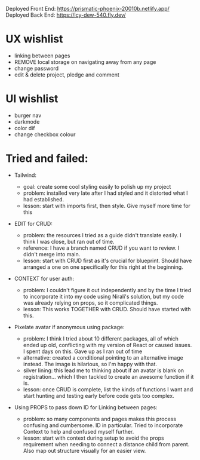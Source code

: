 Deployed Front End: https://prismatic-phoenix-20010b.netlify.app/
Deployed Back End: https://icy-dew-540.fly.dev/

# UX wishlist

- linking between pages
- REMOVE local storage on navigating away from any page
- change password
- edit & delete project, pledge and comment

# UI wishlist

- burger nav
- darkmode
- color dif
- change checkbox colour

# Tried and failed:

- Tailwind:

  - goal: create some cool styling easily to polish up my project
  - problem: installed very late after I had styled and it distorted what I had established.
  - lesson: start with imports first, then style. Give myself more time for this

- EDIT for CRUD:

  - problem: the resources I tried as a guide didn't translate easily. I think I was close, but ran out of time.
  - reference: I have a branch named CRUD if you want to review. I didn't merge into main.
  - lesson: start with CRUD first as it's crucial for blueprint. Should have arranged a one on one specifically for this right at the beginning.

- CONTEXT for user auth:

  - problem: I couldn't figure it out independently and by the time I tried to incorporate it into my code using Nirali's solution, but my code was already relying on props, so it complicated things.
  - lesson: This works TOGETHER with CRUD. Should have started with this.

- Pixelate avatar if anonymous using package:

  - problem: I think I tried about 10 different packages, all of which ended up old, conflicting with my version of React or caused issues. I spent days on this. Gave up as I ran out of time
  - alternative: created a conditional pointing to an alternative image instead. The image is hilarious, so I'm happy with that.
  - silver lining: this lead me to thinking about if an avatar is blank on registration... which I then tackled to create an awesome function if it is.
  - lesson: once CRUD is complete, list the kinds of functions I want and start hunting and testing early before code gets too complex.

- Using PROPS to pass down ID for Linking between pages:
  - problem: so many components and pages makes this process confusing and cumbersome. ID in particular. Tried to incorporate Context to help and confused myself further.
  - lesson: start with context during setup to avoid the props requirement when needing to connect a distance child from parent. Also map out structure visually for an easier view.
